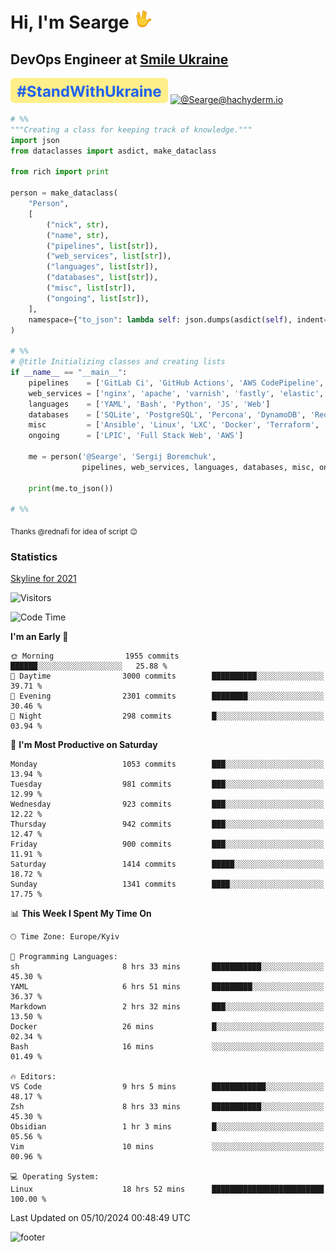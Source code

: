 # Hi, I'm Searge <img src="images/vulcan.webp" style="display: inline-block; margin: 0; height: 2rem" alt="Vulcan salute" />

## DevOps Engineer at [Smile Ukraine](https://smile-ukraine.com/en)

[![Stand With Ukraine](https://raw.githubusercontent.com/vshymanskyy/StandWithUkraine/main/badges/StandWithUkraine.svg)](https://stand-with-ukraine.pp.ua)
<a rel="me" href="https://hachyderm.io/@Searge">![@Searge@hachyderm.io](https://img.shields.io/badge/-@Searge-%232B90D9?logo=mastodon&logoColor=white)</a>

```python
# %%
"""Creating a class for keeping track of knowledge."""
import json
from dataclasses import asdict, make_dataclass

from rich import print

person = make_dataclass(
    "Person",
    [
        ("nick", str),
        ("name", str),
        ("pipelines", list[str]),
        ("web_services", list[str]),
        ("languages", list[str]),
        ("databases", list[str]),
        ("misc", list[str]),
        ("ongoing", list[str]),
    ],
    namespace={"to_json": lambda self: json.dumps(asdict(self), indent=4)},
)

# %%
# @title Initializing classes and creating lists
if __name__ == "__main__":
    pipelines    = ['GitLab Ci', 'GitHub Actions', 'AWS CodePipeline', 'Jenkins']
    web_services = ['nginx', 'apache', 'varnish', 'fastly', 'elastic', 'solr']
    languages    = ['YAML', 'Bash', 'Python', 'JS', 'Web']
    databases    = ['SQLite', 'PostgreSQL', 'Percona', 'DynamoDB', 'Redis']
    misc         = ['Ansible', 'Linux', 'LXC', 'Docker', 'Terraform', 'AWS']
    ongoing      = ['LPIC', 'Full Stack Web', 'AWS']

    me = person('@Searge', 'Sergij Boremchuk',
                pipelines, web_services, languages, databases, misc, ongoing)

    print(me.to_json())

# %%

```

<sub>Thanks @rednafi for idea of script :wink:</sub>

### Statistics

[Skyline for 2021](https://skyline.github.com/Searge/2021)

![Visitors](https://komarev.com/ghpvc/?username=searge&label=Profile%20views&color=0e75b6&style=flat) 
<!--START_SECTION:waka-->
![Code Time](http://img.shields.io/badge/Code%20Time-2%2C811%20hrs%209%20mins-blue)

**I'm an Early 🐤** 

```text
🌞 Morning                1955 commits        ██████░░░░░░░░░░░░░░░░░░░   25.88 % 
🌆 Daytime                3000 commits        ██████████░░░░░░░░░░░░░░░   39.71 % 
🌃 Evening                2301 commits        ████████░░░░░░░░░░░░░░░░░   30.46 % 
🌙 Night                  298 commits         █░░░░░░░░░░░░░░░░░░░░░░░░   03.94 % 
```
📅 **I'm Most Productive on Saturday** 

```text
Monday                   1053 commits        ███░░░░░░░░░░░░░░░░░░░░░░   13.94 % 
Tuesday                  981 commits         ███░░░░░░░░░░░░░░░░░░░░░░   12.99 % 
Wednesday                923 commits         ███░░░░░░░░░░░░░░░░░░░░░░   12.22 % 
Thursday                 942 commits         ███░░░░░░░░░░░░░░░░░░░░░░   12.47 % 
Friday                   900 commits         ███░░░░░░░░░░░░░░░░░░░░░░   11.91 % 
Saturday                 1414 commits        █████░░░░░░░░░░░░░░░░░░░░   18.72 % 
Sunday                   1341 commits        ████░░░░░░░░░░░░░░░░░░░░░   17.75 % 
```


📊 **This Week I Spent My Time On** 

```text
🕑︎ Time Zone: Europe/Kyiv

💬 Programming Languages: 
sh                       8 hrs 33 mins       ███████████░░░░░░░░░░░░░░   45.30 % 
YAML                     6 hrs 51 mins       █████████░░░░░░░░░░░░░░░░   36.37 % 
Markdown                 2 hrs 32 mins       ███░░░░░░░░░░░░░░░░░░░░░░   13.50 % 
Docker                   26 mins             █░░░░░░░░░░░░░░░░░░░░░░░░   02.34 % 
Bash                     16 mins             ░░░░░░░░░░░░░░░░░░░░░░░░░   01.49 % 

🔥 Editors: 
VS Code                  9 hrs 5 mins        ████████████░░░░░░░░░░░░░   48.17 % 
Zsh                      8 hrs 33 mins       ███████████░░░░░░░░░░░░░░   45.30 % 
Obsidian                 1 hr 3 mins         █░░░░░░░░░░░░░░░░░░░░░░░░   05.56 % 
Vim                      10 mins             ░░░░░░░░░░░░░░░░░░░░░░░░░   00.96 % 

💻 Operating System: 
Linux                    18 hrs 52 mins      █████████████████████████   100.00 % 
```


 Last Updated on 05/10/2024 00:48:49 UTC
<!--END_SECTION:waka-->

![footer](https://capsule-render.vercel.app/api?type=waving&color=gradient&customColorList=14,21&height=82&section=footer)
